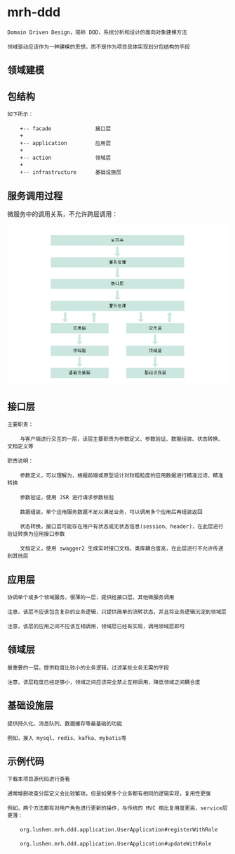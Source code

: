 # mrh-ddd

    Domain Driven Design，简称 DDD，系统分析和设计的面向对象建模方法

    领域驱动应该作为一种建模的思想，而不是作为项目具体实现划分包结构的手段

## 领域建模

    

## 包结构

    如下所示：

        +-- facade              接口层
        +
        +-- application         应用层
        +
        +-- action              领域层
        +
        +-- infrastructure      基础设施层

## 服务调用过程

微服务中的调用关系，不允许跨层调用：

![image](./images/服务调用.png)

## 接口层

    主要职责：

        与客户端进行交互的一层，该层主要职责为参数定义、参数验证、数据组装、状态转换、文档定义等

    职责说明：

        参数定义，可以理解为，根据前端或原型设计对较粗粒度的应用数据进行精准过滤、精准转换

        参数验证，使用 JSR 进行请求参数校验

        数据组装，单个应用服务数据不足以满足业务，可以调用多个应用后再组装返回

        状态转换，接口层可能存在用户有状态或无状态信息(session、header)，在此层进行验证转换为应用接口参数

        文档定义，使用 swagger2 生成实时接口文档，类库耦合度高，在此层进行不允许传递到其他层

## 应用层

    协调单个或多个领域服务，很薄的一层，提供给接口层、其他微服务调用

    注意，该层不应该包含复杂的业务逻辑，只提供简单的流转状态，并且将业务逻辑沉淀到领域层

    注意，该层的应用之间不应该互相调用，领域层已经有实现，调用领域层即可

## 领域层

    最重要的一层，提供粒度比较小的业务逻辑，过滤某些业务无需的字段

    注意，该层粒度已经足够小，领域之间应该完全禁止互相调用，降低领域之间耦合度

## 基础设施层

    提供持久化、消息队列、数据缓存等最基础的功能

    例如，接入 mysql、redis、kafka、mybatis等

## 示例代码

    下载本项目源代码进行查看

    通常增删改查分层定义会比较繁琐，但是如果多个业务都有相同的逻辑实现，复用性更强

    例如，两个方法都有对用户角色进行更新的操作，与传统的 MVC 相比复用度更高，service层更薄：

        org.lushen.mrh.ddd.application.UserApplication#registerWithRole

        org.lushen.mrh.ddd.application.UserApplication#updateWithRole
